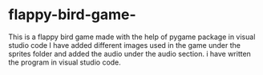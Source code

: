 # flappy-bird-game-
This is a flappy bird game made with the help of pygame package in visual studio code
I have added different images used in the game under the sprites folder and added the audio under the audio section.
i have written the program in visual studio code.
